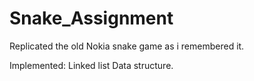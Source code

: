 # Snake_Assignment

Replicated the old Nokia snake game as i remembered it.

Implemented:
Linked list Data structure.
